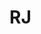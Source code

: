 # RJ
<!DOCTYPE html>
<html lang="en">
<head>
    <meta charset="UTF-8">
      <meta name="viewport" content="width=device-width, initial-scale=1.0">
      <title>Reloj Maestro - Tienda de Relojes</title>
      <link rel="stylesheet" href="https://stackpath.bootstrapcdn.com/bootstrap/4.5.2/css/bootstrap.min.css">
</head>
<body>
       <style>
        .card-img-top {
          height: 200px;
          object-fit: cover;
        }

        body {
            font-family: 'Arial', sans-serif;
            overflow-x: hidden;
            background: linear-gradient(45deg,rgba(255, 255, 255, 0.1) , black);;
      }

      .navbar-brand img{ max-height: 500px;
      }
      .navbar-brand {
            font-size: 1.5rem;
            font-weight: bold;
            color: #fff;
            text-shadow: 0 0 20px rgba(0, 255, 255, 0.5);
        }


        /* Tablets */
        @media screen and (max-width: 768px) {
            .menu {
                display: none;
                width: 100%;
                position: absolute;
                top: 60px;
                left: 0;
                background: var(--primary-color);
                flex-direction: column;
                text-align: center;
            }

            .menu.active {
                display: flex;
            }

            .menu li {
                padding: 1rem;
                border-top: 100px solid rgba(255,255,255,0.1);
            }

            .menu-toggle {
                display: block;
            }

            .grid-container {
                grid-template-columns: repeat(2, 1fr);
            }
        }

        /* Móviles */
        @media screen and (max-width: 480px) {
            .grid-container {
                grid-template-columns: 1fr;
            }
        }

      </style>
    </head>
    <body>
      <header>
        <nav class="navbar navbar-expand-lg navbar-dark bg-dark">
          <a class="navbar-brand" href="#">Reloj Maestro</a>
          <button class="navbar-toggler" type="button" data-toggle="collapse" data-target="#navbarNav" aria-controls="navbarNav" aria-expanded="false" aria-label="Toggle navigation">
            <span class="navbar-toggler-icon"></span>
          </button>
          <div class="collapse navbar-collapse" id="navbarNav">
            <ul class="navbar-nav">
              <li class="nav-item active">
                <a class="nav-link" href="">Inicio</a>
              </li>
              <li class="nav-item">
            <a class="nav-link" href="https://jd-354.github.io/SOBRE-NOSOTROS-/">Sobre Nosotros</a>
              </li>
              <li class="nav-item">
                <a class="nav-link" href="https://jd-354.github.io/CONTATANOS-/">Contacto</a>
              </li>
            </ul>
          </div>
        </nav>

        <img src="https://blog-inolvidable.joyeriasbizzarro.com/hubfs/2024_MIDO_Blog_BannerHome_Desk.jpg"  class="d-block w-100" width="350" height="350">
      </header>
    
      <main>
        <div id="carouselExampleIndicators" class="carousel slide" data-ride="carousel">
          <ol class="carousel-indicators">
            <li data-target="#carouselExampleIndicators" data-slide-to="0" class="active"></li>
            <li data-target="#carouselExampleIndicators" data-slide-to="1"></li>
            <li data-target="#carouselExampleIndicators" data-slide-to="2"></li>
          </ol>
          <div class="carousel-inner">
            <div class="carousel-item active">
              <img src="https://watchfluence.com/wp-content/uploads/2024/04/v2-agkrn-0u4x7-1024x702.jpg" alt="Reloj 1" class="d-block w-100" width="600" height="300">
               </div>
            <div class="carousel-item">
              <img src="https://macrotehnicus.ro/wp-content/uploads/2021/10/11-cele-mai-bune-smartwatch-uri.jpg" alt="Reloj 2" class="d-block w-100"  width=" 300" height="300">
               </div>
            <div class="carousel-item">
              <img src="https://static.runnea.com/images/202308/mejores-relojes-deportivos-hombre-listado-apertura-bene-1200x572x80xX.jpg?1" alt="Reloj 3" class="d-block w-100"  width="500" height="300">
              </div>
          <a class="carousel-control-prev" href="#carouselExampleIndicators" role="button" data-slide="prev">
            <span class="carousel-control-prev-icon" aria-hidden="true"></span>
            <span class="sr-only">Previous</span>
          </a>
          <a class="carousel-control-next" href="#carouselExampleIndicators" role="button" data-slide="next">
            <span class="carousel-control-next-icon" aria-hidden="true"></span>
            <span class="sr-only">Next</span>
          </a>
        </div>
    
        <div class="container my-5">
          <h2 class="text-center mb-4">Nuestros Relojes</h2>
          <div class="row">
            <div class="col-md-4 mb-4">
              <div class="card h-100">
                <img src="https://www.dhresource.com/0x0/f2/albu/g3/M01/A9/54/rBVaHVZJziSAN7e0AAGNU6CoJXo680.jpg" class="card-img-top" alt="Reloj 1">
                <div class="card-body">
                  <h5 class="card-title">Reloj Clásico</h5>
                  <p class="card-text">Reloj de diseño clásico con caja de acero inoxidable y correa de cuero.</p>
                  <p class="card-text font-weight-bold">$129.99</p>
                  <a href="#" class="btn btn-primary">Comprar Ahora</a>
                </div>
              </div>
            </div>
            <div class="col-md-4 mb-4">
              <div class="card h-100">
                <img src="https://www.relojesdeportivos.com.es/wp-content/uploads/2020/02/que-es-un-reloj-deportivo-768x768.jpg" class="card-img-top" alt="Reloj 2">
                <div class="card-body">
                  <h5 class="card-title">Reloj Deportivo</h5>
                  <p class="card-text">Reloj resistente al agua con funciones de cronógrafo y caja de titanio.</p>
                  <p class="card-text font-weight-bold">$199.99</p>
                  <a href="#" class="btn btn-primary">Comprar Ahora</a>
                </div>
              </div>
            </div>
            <div class="col-md-4 mb-4">
              <div class="card h-100">
                <img src="https://pic4.zhimg.com/v2-bada9daca9fba2e3d88a9e446231dbeb_r.jpg" class="card-img-top" alt="Reloj 3">
                <div class="card-body">
                  <h5 class="card-title">Reloj de Lujo</h5>
                  <p class="card-text">Reloj de diseño elegante con caja de oro rosa y correa de piel.</p>
                  <p class="card-text font-weight-bold">$499.99</p>
                  <a href="#" class="btn btn-primary">Comprar Ahora</a>
                </div>
              </div>
            </div>
          </div>
        </div>
    
        <div class="container my-5">
          <h2 class="text-center mb-4">Testimonios de Nuestros Clientes</h2>
          <div class="row">
            <div class="col-md-4 mb-4">
              <div class="card h-100">
                <div class="card-body">
                  <p class="card-text">"¡Excelente calidad y diseño! Mi nuevo reloj es hermoso y funciona perfectamente."</p>
                  <p class="card-text font-weight-bold">- Juan Pérez</p>
                </div>
              </div>
            </div>
            <div class="col-md-4 mb-4">
              <div class="card h-100">
                <div class="card-body">
                  <p class="card-text">"Estoy muy satisfecho con mi compra. El servicio al cliente fue excepcional y el envío fue rápido."</p>
                  <p class="card-text font-weight-bold">- María Gómez</p>
                </div>
              </div>
            </div>
            <div class="col-md-4 mb-4">
              <div class="card h-100">
                <div class="card-body">
                  <p class="card-text">"¡Me encanta mi nuevo reloj! Es elegante, cómodo y supera todas mis expectativas."</p>
                  <p class="card-text font-weight-bold">- Carlos Sánchez</p>
                </div>
              </div>
            </div>
          </div>
        </div>
      </main>
    
      <footer class="bg-dark text-white py-4">
        <div class="container">
          <div class="row">
            <div class="col-md-6">
              <p>&copy; 2024 Reloj Maestro. Todos los derechos reservados.</p>
            </div>
            <div class="col-md-6 text-md-right">
              <a href="#" class="text-white mr-3">Sobre Nosotros</a>
              <a href="#" class="text-white mr-3">Contacto</a>
              <a href="#" class="text-white">Política de Privacidad</a>
            </div>
          </div>
        </div>
      </footer>
    
      <script src="https://code.jquery.com/jquery-3.5.1.slim.min.js"></script>
      <script src="https://cdn.jsdelivr.net/npm/popper.js@1.16.1/dist/umd/popper.min.js"></script>
      <script src="https://stackpath.bootstrapcdn.com/bootstrap/4.5.2/js/bootstrap.min.js"></script>
</body>
</html>
